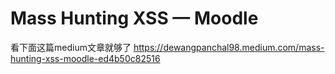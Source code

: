 # Mass Hunting XSS — Moodle
看下面这篇medium文章就够了
https://dewangpanchal98.medium.com/mass-hunting-xss-moodle-ed4b50c82516
